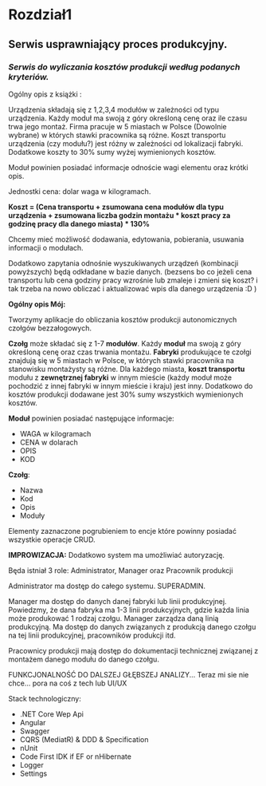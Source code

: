 # Rozdział1

## Serwis usprawniający proces produkcyjny.

### *Serwis do wyliczania kosztów produkcji według podanych kryteriów.*



Ogólny opis z książki :

Urządzenia składają się z 1,2,3,4 modułów w zależności od typu urządzenia. Każdy moduł ma swoją z góry określoną cenę oraz ile czasu trwa jego montaż. Firma pracuje w 5 miastach w Polsce (Dowolnie wybrane) w których stawki pracownika są różne. Koszt transportu urządzenia (czy modułu?) jest różny w zależności od lokalizacji fabryki. Dodatkowe koszty to 30% sumy wyżej wymienionych kosztów. 

Moduł powinien posiadać informacje odnoście wagi elementu oraz krótki opis. 

Jednostki cena: dolar waga w kilogramach.



**Koszt = (Cena transportu + zsumowana cena modułów dla typu urządzenia + zsumowana liczba godzin montażu * koszt pracy za godzinę pracy dla danego miasta) * 130%**



Chcemy mieć możliwość dodawania, edytowania, pobierania, usuwania informacji o modułach. 

Dodatkowo zapytania odnośnie wyszukiwanych urządzeń (kombinacji powyższych) będą odkładane w bazie danych. (bezsens bo co jeżeli cena transportu lub cena godziny pracy wzrośnie lub zmaleje i zmieni się koszt? i tak trzeba na nowo obliczać i aktualizować wpis dla danego urządzenia :D ) 

**Ogólny opis Mój:**

Tworzymy aplikacje do obliczania kosztów produkcji autonomicznych czołgów bezzałogowych.

**Czołg** może składać się z 1-7 **modułów**. Każdy **moduł** ma swoją z góry określoną cenę oraz czas trwania montażu. **Fabryki** produkujące te czołgi znajdują się w 5 miastach w Polsce, w których stawki pracownika na stanowisku montażysty są różne. Dla każdego miasta, **koszt transportu** modułu z **zewnętrznej fabryki** w innym mieście (każdy moduł może pochodzić z innej fabryki w innym mieście i kraju) jest inny. Dodatkowo do kosztów produkcji dodawane jest 30% sumy wszystkich wymienionych kosztów.

**Moduł** powinien posiadać następujące informacje:

- WAGA w kilogramach
- CENA w dolarach
- OPIS 
- KOD

**Czołg**:

- Nazwa
- Kod
- Opis
- Moduły

Elementy zaznaczone pogrubieniem to encje które powinny posiadać wszystkie operacje CRUD.



**IMPROWIZACJA:** Dodatkowo  system ma umożliwiać autoryzację.

Będa istniał 3 role: Administrator, Manager oraz Pracownik produkcji

Administrator ma dostęp do całego systemu. SUPERADMIN.

Manager ma dostęp do danych danej fabryki lub linii produkcyjnej. Powiedzmy, że dana fabryka ma 1-3 linii produkcyjnych, gdzie każda linia może produkować 1 rodzaj czołgu. Manager zarządza daną linią produkcyjną. Ma dostęp do danych związanych z produkcją danego czołgu na tej linii produkcyjnej, pracowników produkcji itd.

Pracownicy produkcji mają dostęp do dokumentacji technicznej związanej z montażem danego modułu do danego czołgu.

FUNKCJONALNOŚĆ DO DALSZEJ GŁĘBSZEJ ANALIZY... Teraz mi sie nie chce... pora na coś z tech lub UI/UX



Stack technologiczny:

- .NET Core Wep Api
- Angular 
- Swagger
- CQRS (MediatR) & DDD & Specification
- nUnit
- Code First IDK if EF or nHibernate
- Logger
- Settings



